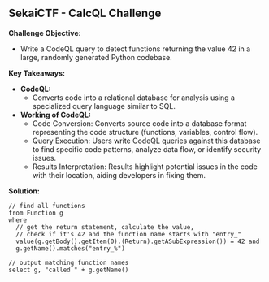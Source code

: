 ## SekaiCTF - CalcQL Challenge

**Challenge Objective:**

- Write a CodeQL query to detect functions returning the value 42 in a large, randomly generated Python codebase.

**Key Takeaways:**

* **CodeQL:**
  - Converts code into a relational database for analysis using a specialized query language similar to SQL.
* **Working of CodeQL:**
  - Code Conversion: Converts source code into a database format representing the code structure (functions, variables, control flow).
  - Query Execution: Users write CodeQL queries against this database to find specific code patterns, analyze data flow, or identify security issues.
  - Results Interpretation: Results highlight potential issues in the code with their location, aiding developers in fixing them.

**Solution:**

```codeql
// find all functions
from Function g
where
  // get the return statement, calculate the value,
  // check if it's 42 and the function name starts with "entry_"
  value(g.getBody().getItem(0).(Return).getASubExpression()) = 42 and
  g.getName().matches("entry_%")

// output matching function names
select g, "called " + g.getName()
